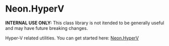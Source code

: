 ﻿Neon.HyperV
===========

**INTERNAL USE ONLY:** This class library is not itended to be generally useful and may have future breaking changes.

Hyper-V related utilities.  You can get started here: [Neon.HyperV](https://doc.neonkube.com/N_Neon_HyperV.htm)
